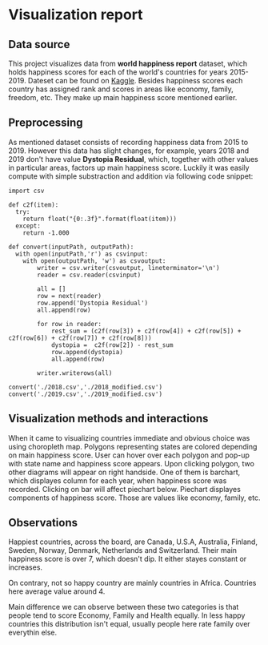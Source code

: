 # Visualization report

## Data source

This project visualizes data from **world happiness report** dataset, which holds happiness scores for each of the world's countries for years 2015-2019. Dateset can be found on [Kaggle](https://www.kaggle.com/unsdsn/world-happiness). Besides happiness scores each country has assigned rank and scores in areas like economy, family, freedom, etc. They make up main happiness score mentioned earlier.

## Preprocessing

As mentioned dataset consists of recording happiness data from 2015 to 2019. However this data has slight changes, for example, years 2018 and 2019 don't have value **Dystopia Residual**, which, together with other values in particular areas, factors up main happiness score. Luckily it was easily compute with simple substraction and addition via following code snippet:

```
import csv

def c2f(item):
  try:
    return float("{0:.3f}".format(float(item)))
  except:
    return -1.000

def convert(inputPath, outputPath):
  with open(inputPath,'r') as csvinput:
    with open(outputPath, 'w') as csvoutput:
        writer = csv.writer(csvoutput, lineterminator='\n')
        reader = csv.reader(csvinput)

        all = []
        row = next(reader)
        row.append('Dystopia Residual')
        all.append(row)

        for row in reader:
            rest_sum = (c2f(row[3]) + c2f(row[4]) + c2f(row[5]) + c2f(row[6]) + c2f(row[7]) + c2f(row[8]))
            dystopia =  c2f(row[2]) - rest_sum
            row.append(dystopia)
            all.append(row)

        writer.writerows(all)

convert('./2018.csv','./2018_modified.csv')
convert('./2019.csv','./2019_modified.csv')
```

## Visualization methods and interactions

When it came to visualizing countries immediate and obvious choice was using choropleth map. Polygons representing states are colored depending on main happiness score. User can hover over each polygon and pop-up with state name and happiness score appears. Upon clicking polygon, two other diagrams will appear on right handside. One of them is barchart, which displayes column for each year, when happiness score was recorded. Clicking on bar will affect piechart below. Piechart displayes components of happiness score. Those are values like economy, family, etc.

## Observations

Happiest countries, across the board, are Canada, U.S.A, Australia, Finland, Sweden, Norway, Denmark, Netherlands and Switzerland. Their main happiness score is over 7, which doesn't dip. It either stayes constant or increases.

On contrary, not so happy country are mainly countries in Africa. Countries here average value around 4.

Main difference we can observe between these two categories is that people tend to score Economy, Family and Health equally. In less happy countries this distribution isn't equal, usually people here rate family over everythin else.

